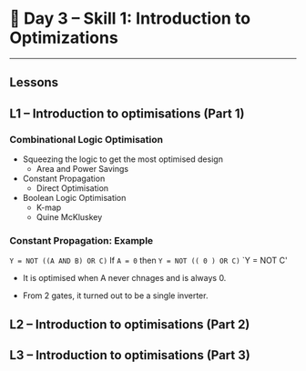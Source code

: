# 🔹 Day 3 – Skill 1: Introduction to Optimizations

---

## Lessons

## L1 – Introduction to optimisations (Part 1)

### Combinational Logic Optimisation

- Squeezing the logic to get the most optimised design
  - Area and Power Savings
- Constant Propagation
  - Direct Optimisation
- Boolean Logic Optimisation
  - K-map
  - Quine McKluskey
 
### Constant Propagation: Example

`Y = NOT ((A AND B) OR C)`
If `A = 0` then
`Y = NOT (( 0 ) OR C)`
`Y = NOT C'

- It is optimised when A never chnages and is always 0.

- From 2 gates, it turned out to be a single inverter.

## L2 – Introduction to optimisations (Part 2)

## L3 – Introduction to optimisations (Part 3)
